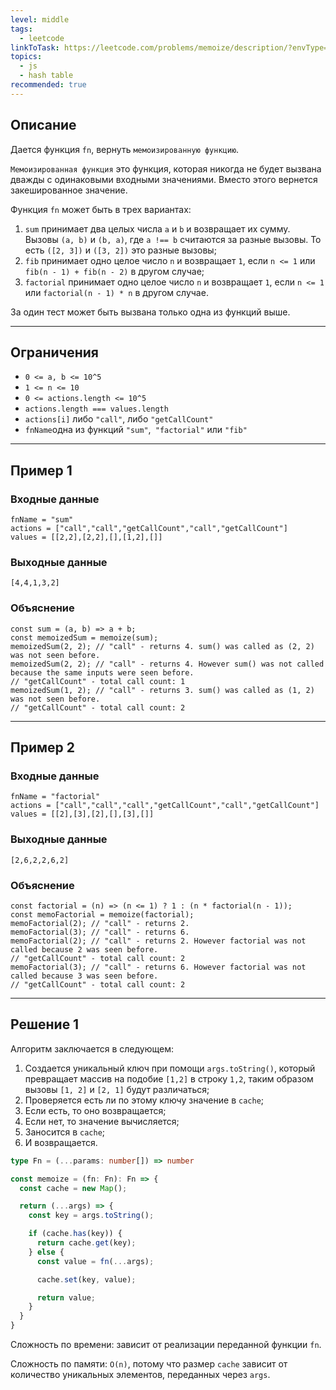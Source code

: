 ```yaml
---
level: middle
tags:
  - leetcode
linkToTask: https://leetcode.com/problems/memoize/description/?envType=study-plan-v2&envId=30-days-of-javascript
topics:
  - js
  - hash table
recommended: true
---
```

## Описание

Дается функция `fn`, вернуть `мемоизированную функцию`.

`Мемоизированная функция` это функция, которая никогда не будет вызвана дважды с одинаковыми входными значениями. Вместо этого вернется закешированное значение.

Функция `fn` может быть в трех вариантах:
1. `sum` принимает два целых числа `a` и `b` и возвращает их сумму. Вызовы `(a, b)` и `(b, a)`, где `a !== b` считаются за разные вызовы. То есть `([2, 3])` и `([3, 2])` это разные вызовы;
2. `fib` принимает одно целое число `n` и возвращает `1`, если `n <= 1` или `fib(n - 1) + fib(n - 2)` в другом случае;
3. `factorial` принимает одно целое число `n` и возвращает `1`, если `n <= 1` или `factorial(n - 1) * n` в другом случае.

За один тест может быть вызвана только одна из функций выше.
 
---
## Ограничения

- `0 <= a, b <= 10^5`
- `1 <= n <= 10`
- `0 <= actions.length <= 10^5`
- `actions.length === values.length`
- `actions[i]` либо `"call"`, либо `"getCallCount"`
- `fnName`одна из функций `"sum"`,` "factorial"` или `"fib"`

---
## Пример 1

### Входные данные

```
fnName = "sum"
actions = ["call","call","getCallCount","call","getCallCount"]
values = [[2,2],[2,2],[],[1,2],[]]
```
### Выходные данные

```
[4,4,1,3,2]
```
### Объяснение

```
const sum = (a, b) => a + b;
const memoizedSum = memoize(sum);
memoizedSum(2, 2); // "call" - returns 4. sum() was called as (2, 2) was not seen before.
memoizedSum(2, 2); // "call" - returns 4. However sum() was not called because the same inputs were seen before.
// "getCallCount" - total call count: 1
memoizedSum(1, 2); // "call" - returns 3. sum() was called as (1, 2) was not seen before.
// "getCallCount" - total call count: 2
```

---
## Пример 2

### Входные данные

```
fnName = "factorial"
actions = ["call","call","call","getCallCount","call","getCallCount"]
values = [[2],[3],[2],[],[3],[]]
```
### Выходные данные

```
[2,6,2,2,6,2]
```
### Объяснение

```
const factorial = (n) => (n <= 1) ? 1 : (n * factorial(n - 1));
const memoFactorial = memoize(factorial);
memoFactorial(2); // "call" - returns 2.
memoFactorial(3); // "call" - returns 6.
memoFactorial(2); // "call" - returns 2. However factorial was not called because 2 was seen before.
// "getCallCount" - total call count: 2
memoFactorial(3); // "call" - returns 6. However factorial was not called because 3 was seen before.
// "getCallCount" - total call count: 2
```

---
## Решение 1

Алгоритм заключается в следующем:
1. Создается уникальный ключ при помощи `args.toString()`, который превращает массив на подобие `[1,2]` в строку `1,2`, таким образом вызовы `[1, 2]` и `[2, 1]` будут различаться;
2. Проверяется есть ли по этому ключу значение в `cache`;
3. Если есть, то оно возвращается;
4. Если нет, то значение вычисляется;
5. Заносится в `cache`;
6. И возвращается.

```typescript
type Fn = (...params: number[]) => number

const memoize = (fn: Fn): Fn => {
  const cache = new Map();

  return (...args) => {
    const key = args.toString();

    if (cache.has(key)) {
      return cache.get(key);
    } else {
      const value = fn(...args);

      cache.set(key, value);

      return value;
    }
  }
}

```

Сложность по времени: зависит от реализации переданной функции `fn`.

Сложность по памяти: `O(n)`, потому что размер `cache` зависит от количество уникальных элементов, переданных через `args`.